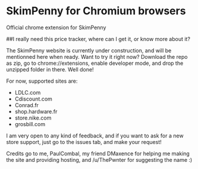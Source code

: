 # SkimPenny for Chromium browsers
Official chrome extension for SkimPenny

##I really need this price tracker, where can I get it, or know more about it?

The SkimPenny website is currently under construction, and will be mentionned here when ready. 
Want to try it right now? Download the repo as zip, go to chrome://extensions, enable developer mode, and drop the unzipped folder in there. Well done!

For now, supported sites are:
* LDLC.com
* Cdiscount.com
* Conrad.fr
* shop.hardware.fr
* store.nike.com
* grosbill.com

I am very open to any kind of feedback, and if you want to ask for a new store support, just go to the issues tab, and make your request!

Credits go to me, PaulCombal, my friend DMaxence for helping me making the site and providing hosting, and /u/ThePwnter for suggesting the name :)